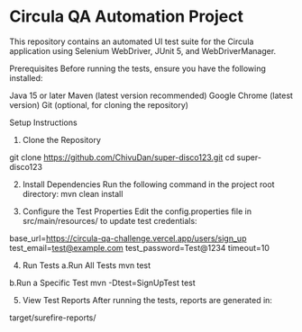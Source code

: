 # Circula QA Automation Project
This repository contains an automated UI test suite for the Circula application using Selenium WebDriver, JUnit 5, and WebDriverManager.

Prerequisites
Before running the tests, ensure you have the following installed:

Java 15 or later
Maven (latest version recommended)
Google Chrome (latest version)
Git (optional, for cloning the repository)

Setup Instructions
1. Clone the Repository
   
git clone https://github.com/ChivuDan/super-disco123.git
cd super-disco123

2. Install Dependencies
Run the following command in the project root directory:
mvn clean install

3. Configure the Test Properties
Edit the config.properties file in src/main/resources/ to update test credentials:

base_url=https://circula-qa-challenge.vercel.app/users/sign_up
test_email=test@example.com
test_password=Test@1234
timeout=10

4. Run Tests
a.Run All Tests
mvn test

b.Run a Specific Test
mvn -Dtest=SignUpTest test

5. View Test Reports
After running the tests, reports are generated in:

target/surefire-reports/
